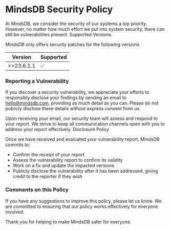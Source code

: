 # MindsDB Security Policy

At MindsDB, we consider the security of our systems a top priority. However, no matter how much effort we put into system security, there can still be vulnerabilities present.
Supported Versions

MindsDB only offers security patches for the following versions

| Version | Supported          |
| ------- | ------------------ |
| >=23.6.1.1  | :white_check_mark: |

### Reporting a Vulnerability

If you discover a security vulnerability, we appreciate your efforts to responsibly disclose your findings by sending an email to hello@mindsdb.com, providing as much detail as you can. Please do not publicly disclose these details without express consent from us.

Upon receiving your email, our security team will assess and respond to your report. We strive to keep all communication channels open with you to address your report effectively.
Disclosure Policy

Once we have received and evaluated your vulnerability report, MindsDB commits to:

* Confirm the receipt of your report
* Assess the vulnerability report to confirm its validity
* Work on a fix and update the impacted versions
* Publicly disclose the vulnerability after it has been addressed, giving credit to the reporter if they wish

### Comments on this Policy

If you have any suggestions to improve this policy, please let us know. We are committed to ensuring that our policy works effectively for everyone involved.

Thank you for helping to make MindsDB safer for everyone.
